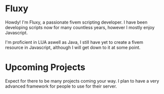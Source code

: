 # Fluxy

Howdy! I'm Fluxy, a passionate fivem scripting developer.
I have been developing scripts now for many countless years, however I mostly enjoy Javascript.

I'm proficient in LUA aswell as Java, I still have yet to create a fivem resource in Javascript, although I will get down to it at some point.

# Upcoming Projects

Expect for there to be many projects coming your way.
I plan to have a very advanced framework for people to use for their server.
